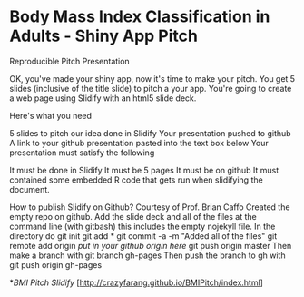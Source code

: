 Body Mass Index Classification in Adults - Shiny App Pitch
==========================================================

Reproducible Pitch Presentation

OK, you've made your shiny app, now it's time to make your pitch. You get 5 slides (inclusive of the title slide)  to pitch a your app. You're going to create a web page using Slidify with an html5 slide deck.

Here's what you need

5 slides to pitch our idea done in Slidify
Your presentation pushed to github
A link to your github presentation pasted into the text box below
Your presentation must satisfy the following

It must be done in Slidify
It must be 5 pages
It must be on github
It must contained some embedded R code that gets run when slidifying the document. 

How to publish Slidify on Github? Courtesy of Prof. Brian Caffo
Created the empty repo on github. Add the slide deck and all of the files at the command line (with gitbash) this includes the empty nojekyll file. In the directory do
git init
git add * 
git commit -a -m "Added all of the files"
git remote add origin *put in your github origin here*
git push origin master
Then make a branch with
git branch gh-pages
Then push the branch to gh with
git push origin gh-pages

**BMI Pitch Slidify* [http://crazyfarang.github.io/BMIPitch/index.html]
